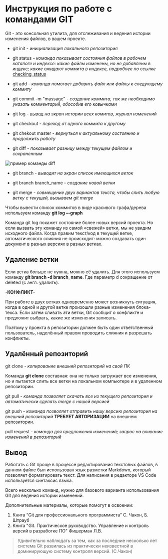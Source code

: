 # **Инструкция по работе с командами GIT**

Git - это консольная утилита, для отслеживания и ведения истории изменения файлов, в вашем проекте.

* git init - *инициализация локального репозитория*

* git status - *команда показывает состояния файлов в рабочем каталоге и индексе: какие файлы изменены, но не добавлены в индекс; какие ожидают коммита в индексе, подробнее по ссылке* [checking_status](https://git-scm.com/book/ru/v2/%D0%9E%D1%81%D0%BD%D0%BE%D0%B2%D1%8B-Git-%D0%97%D0%B0%D0%BF%D0%B8%D1%81%D1%8C-%D0%B8%D0%B7%D0%BC%D0%B5%D0%BD%D0%B5%D0%BD%D0%B8%D0%B9-%D0%B2-%D1%80%D0%B5%D0%BF%D0%BE%D0%B7%D0%B8%D1%82%D0%BE%D1%80%D0%B8%D0%B9#r_checking_status)

* git add - *команда помогает добавить файл или файлы к следующему коммиту*

* git commit -m "massage" - *создание коммита, так же необходимо указать комментарий, обособив его ковычками*

* git log - *вывод на экран истории всех комитов, журнал изменений*
* git checkout - *переход от одного коммита к другому*

* git chekout master - *вернуться к актуальному состоянию и продолжить работу*
* git diff - *показывает разницу между текущем файлом и сохраненным*

![пример команды diff](diff.JPG)

* git branch - *выводит на экран список имеющихся веток*

* git branch branch_name - *создание новой ветки*

* git merge - *cовмещение двух вариантов текста, чтобы слить любую ветку с текущей, вызываем git merge*

Чтобы вывести список коммитов в виде красивого графа/дерева используем команду **git log –-graph**

Команда git log покажет состояние более новых версий проекта. Но если вызвать эту команду из самой «свежей» ветки, мы не увидим исходного файла. Когда правим текст/код в текущей ветке, автоматического слияния не происходит: можно создавать один документ в разных версиях в разных ветках.

## Удаление ветки

Если ветка больше не нужна, можно её удалить. Для этого используем команду **git branch -d branch_name**. Где параметр d сокращение от deleted (с англ. удалить).


**-КОНФЛИКТ-**

При работе в двух ветках одновременно может возникнуть ситуация, когда в одной и другой ветке произошли разные изменения блока-текса. Если затем сливать эти ветки, Git сообщит о конфликте и предложит выбрать, какие же изменения записать.

Поэтому у проекта в репозитории должен быть один ответственный пользователь, наделённый правом проводить слияния и разрешать конфликты.

## **Удалённый репозиторий**

git clone - *копирование внешний репозиторий на свой ПК*

Команда **git clone** составная: она не только загружает все изменения, но и пытается слить все ветки на локальном компьютере и в удаленном репозитории.

git pull - *команда позволяет скачать все из текущего репозитория и автоматически сделать merge с нашей версией*

git push - *команда позволяет отправить нашу версию репозитория на внешний репозиторий* 
**ТРЕБУЕТ АВТОРИЗАЦИИ** на внешнем репозитории.

pull request - *команда для предложения изменений; запрос на вливание изменений в репозиторий*


## Вывод
Работать с Git проще в процессе редактирования текстовых файлов, в данном файле был использован язык разметки Markdown, который позволяет форматировать текст. Для написания в редакторе VS Code используется синтаксис языка.

Всего несколько команд, нужно для базового варианта использования Git для ведения истории изменений.

Дополнительные материалы, которые помогут в освоении:
1. Книга “Git для профессионального программиста” С. Чакон, Б. Штрауб
2. Книга "Git. Практическое руководство. Управление и контроль версий в разработке ПО" Фишерман Л.В.
> Удивительно наблюдать за тем, как за последние несколько лет система Git развилась из практически неизвестной в доминирующую систему контроля версий. (С.Чакон)